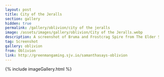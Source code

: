 ```yaml
---
layout: post
title: City of the Jeralls
section: gallery
hidden: true
permalink: /gallery/oblivion/city of the jeralls
image: /assets/images/gallery/oblivion/City of the Jeralls.webp
description: A screenshot of Bruma and Frostcrag Spire from The Elder Scrolls IV&#58; Oblivion Remastered, taken by Samantha Says.
tag: Screenshot
gallery: oblivion
from: Oblivion
link: http://greenmangaming.sjv.io/samanthasays-oblivion
---
```

{% include imageGallery.html %}